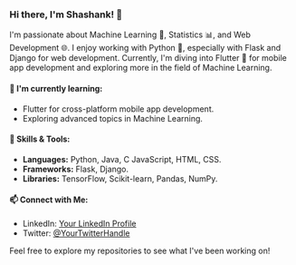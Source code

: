 ### Hi there, I'm Shashank! 👋

I'm passionate about Machine Learning 🤖, Statistics 📊, and Web Development 🌐. I enjoy working with Python 🐍, especially with Flask and Django for web development. Currently, I'm diving into Flutter 💙 for mobile app development and exploring more in the field of Machine Learning.

#### 🌱 I'm currently learning:
- Flutter for cross-platform mobile app development.
- Exploring advanced topics in Machine Learning.

#### 💼 Skills & Tools:
- **Languages:** Python, Java, C JavaScript, HTML, CSS.
- **Frameworks:** Flask, Django.
- **Libraries:** TensorFlow, Scikit-learn, Pandas, NumPy.

#### 📫 Connect with Me:
- LinkedIn: [Your LinkedIn Profile](https://www.linkedin.com/in/shankjbs571)
- Twitter: [@YourTwitterHandle](https://x.com/shankjbs175)

Feel free to explore my repositories to see what I've been working on!

